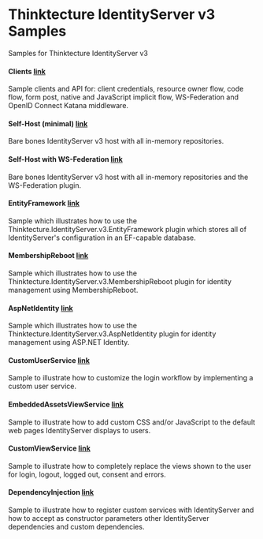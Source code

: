 Thinktecture IdentityServer v3 Samples
======================================

Samples for Thinktecture IdentityServer v3

#### Clients [link](https://github.com/thinktecture/Thinktecture.IdentityServer.v3.Samples/tree/master/source/clients)
Sample clients and API for: client credentials, resource owner flow, code flow, form post, native and JavaScript implicit flow, WS-Federation and OpenID Connect Katana middleware.

#### Self-Host (minimal) [link](https://github.com/thinktecture/Thinktecture.IdentityServer.v3.Samples/tree/master/source/SelfHost%20(Minimal))
Bare bones IdentityServer v3 host with all in-memory repositories.

#### Self-Host with WS-Federation [link](https://github.com/thinktecture/Thinktecture.IdentityServer.v3.Samples/tree/master/source/SelfHost%20(InMem%20with%20WS-Fed))
Bare bones IdentityServer v3 host with all in-memory repositories and the WS-Federation plugin.

#### EntityFramework [link](https://github.com/thinktecture/Thinktecture.IdentityServer.v3.Samples/tree/master/source/EntityFramework)
Sample which illustrates how to use the Thinktecture.IdentityServer.v3.EntityFramework plugin which stores all of IdentityServer's configuration in an EF-capable database.

#### MembershipReboot [link](https://github.com/thinktecture/Thinktecture.IdentityServer.v3.Samples/tree/master/source/MembershipReboot)
Sample which illustrates how to use the Thinktecture.IdentityServer.v3.MembershipReboot plugin for identity management using MembershipReboot.

#### AspNetIdentity [link](https://github.com/thinktecture/Thinktecture.IdentityServer.v3.Samples/tree/master/source/AspNetIdentity)
Sample which illustrates how to use the Thinktecture.IdentityServer.v3.AspNetIdentity plugin for identity management using ASP.NET Identity.

#### CustomUserService [link](https://github.com/thinktecture/Thinktecture.IdentityServer.v3.Samples/tree/master/source/CustomUserService)
Sample to illustrate how to customize the login workflow by implementing a custom user service.

#### EmbeddedAssetsViewService [link](https://github.com/thinktecture/Thinktecture.IdentityServer.v3.Samples/tree/master/source/EmbeddedAssetsViewService)
Sample to illustrate how to add custom CSS and/or JavaScript to the default web pages IdentityServer displays to users.

#### CustomViewService [link](https://github.com/thinktecture/Thinktecture.IdentityServer.v3.Samples/tree/master/source/CustomViewService)
Sample to illustrate how to completely replace the views shown to the user for login, logout, logged out, consent and errors.

#### DependencyInjection [link](https://github.com/thinktecture/Thinktecture.IdentityServer.v3.Samples/tree/master/source/DependencyInjection)
Sample to illustrate how to register custom services with IdentityServer and how to accept as constructor parameters other IdentityServer dependencies and custom dependencies.

